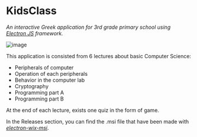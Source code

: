 # KidsClass
*An interactive Greek application for 3rd grade primary school using [Electron JS](https://www.electronjs.org/) framework.*

![image](https://drive.google.com/uc?export=view&id=1Z59DhYM96F3I3wt2VbqdGqcCD4oZBm7z)

This application is consisted from 6 lectures about basic Computer Science:

- Peripherals of computer
- Operation of each peripherals
- Behavior in the computer lab
- Cryptography
- Programming part A
- Programming part B

At the end of each lecture, exists one quiz in the form of game.

In the Releases section, you can find the .msi file that have been made with *[electron-wix-msi](https://www.npmjs.com/package/electron-wix-msi)*.
